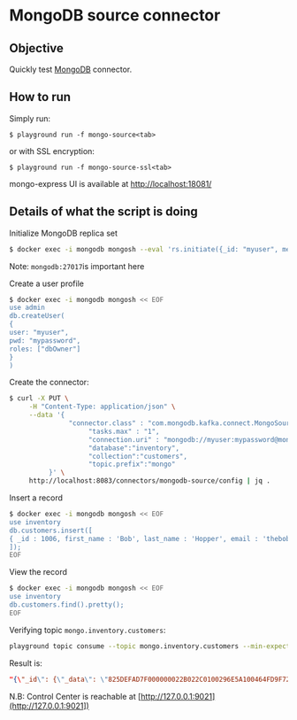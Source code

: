 # MongoDB source connector



## Objective

Quickly test [MongoDB](https://docs.mongodb.com/ecosystem/connectors/kafka/) connector.




## How to run

Simply run:

```
$ playground run -f mongo-source<tab>
```

or with SSL encryption:

```
$ playground run -f mongo-source-ssl<tab>
```

mongo-express UI is available at [http://localhost:18081/](http://localhost:18081/)

## Details of what the script is doing


Initialize MongoDB replica set

```bash
$ docker exec -i mongodb mongosh --eval 'rs.initiate({_id: "myuser", members:[{_id: 0, host: "mongodb:27017"}]})'
```

Note: `mongodb:27017`is important here

Create a user profile

```bash
$ docker exec -i mongodb mongosh << EOF
use admin
db.createUser(
{
user: "myuser",
pwd: "mypassword",
roles: ["dbOwner"]
}
)
```

Create the connector:

```bash
$ curl -X PUT \
     -H "Content-Type: application/json" \
     --data '{
               "connector.class" : "com.mongodb.kafka.connect.MongoSourceConnector",
                    "tasks.max" : "1",
                    "connection.uri" : "mongodb://myuser:mypassword@mongodb:27017",
                    "database":"inventory",
                    "collection":"customers",
                    "topic.prefix":"mongo"
          }' \
     http://localhost:8083/connectors/mongodb-source/config | jq .
```

Insert a record

```bash
$ docker exec -i mongodb mongosh << EOF
use inventory
db.customers.insert([
{ _id : 1006, first_name : 'Bob', last_name : 'Hopper', email : 'thebob@example.com' }
]);
EOF
```

View the record

```bash
$ docker exec -i mongodb mongosh << EOF
use inventory
db.customers.find().pretty();
EOF
```

Verifying topic `mongo.inventory.customers`:

```bash
playground topic consume --topic mongo.inventory.customers --min-expected-messages 1 --timeout 60
```

Result is:

```json
"{\"_id\": {\"_data\": \"825DEFAD7F000000022B022C0100296E5A100464FD9F727D5D40EC96C7C03D3B636406461E5F6964002B020004\", \"_typeBits\": {\"$binary\": \"QA==\", \"$type\": \"00\"}}, \"operationType\": \"insert\", \"clusterTime\": {\"$timestamp\": {\"t\": 1575988607, \"i\": 2}}, \"fullDocument\": {\"_id\": 1.0, \"first_name\": \"Bob\", \"last_name\": \"Hopper\", \"email\": \"thebob@example.com\"}, \"ns\": {\"db\": \"inventory\", \"coll\": \"customers\"}, \"documentKey\": {\"_id\": 1.0}}"
```

N.B: Control Center is reachable at [http://127.0.0.1:9021](http://127.0.0.1:9021])
